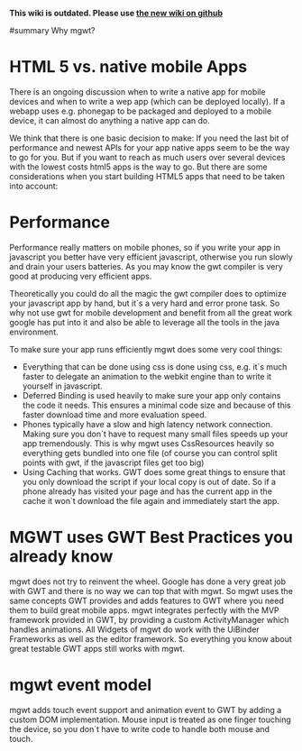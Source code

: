 **This wiki is outdated. Please use [the new wiki on github](https://github.com/mgwt/mgwt/wiki)**

#summary Why mgwt?

# HTML 5 vs. native mobile Apps #
There is an ongoing discussion when to write a native app for mobile devices and when to write a wep app (which can be deployed locally). If a webapp uses e.g. phonegap to be packaged and deployed to a mobile device, it can almost do anything a native app can do.

We think that there is one basic decision to make: If you need the last bit of performance and newest APIs for your app native apps seem to be the way to go for you.
But if you want to reach as much users over several devices with the lowest costs html5 apps is the way to go. But there are some considerations when you start building HTML5 apps that need to be taken into account:


# Performance #
Performance really matters on mobile phones, so if you write your app in javascript you better have very efficient javascript, otherwise you run slowly and drain your users batteries. As you may know the gwt compiler is very good at producing very efficient apps.

Theoretically you could do all the magic the gwt compiler does to optimize your javascript app by hand, but it`s a very hard and error prone task. So why not use gwt for mobile development and benefit from all the great work google has put into it and also be able to leverage all the tools in the java environment.

To make sure your app runs efficiently mgwt does some very cool things:
  * Everything that can be done using css is done using css, e.g. it`s much faster to delegate an animation to the webkit engine than to write it yourself in javascript.
  * Deferred Binding is used heavily to make sure your app only contains the code it needs. This ensures a minimal code size and because of this faster download time and more evaluation speed.
  * Phones typically have a slow and high latency network connection. Making sure you don´t have to request many small files speeds up your app tremendously. This is why mgwt uses CssResources heavily so everything gets bundled into one file (of course you can control split points with gwt, if the javascript files get too big)
  * Using Caching that works. GWT does some great things to ensure that you only download the script if your local copy is out of date. So if a phone already has visited your page and has the current app in the cache it won`t download the file again and immediately start the app.

# MGWT uses GWT Best Practices you already know #
mgwt does not try to reinvent the wheel. Google has done a very great job with GWT and there is no way we can top that with mgwt. So mgwt uses the same concepts GWT provides and adds features to GWT where you need them to build great mobile apps.
mgwt integrates perfectly with the MVP framework provided in GWT, by providing a custom ActivityManager which handles animations. All Widgets of mgwt do work with the UiBinder Frameworks as well as the editor framework. So everything you know about great testable GWT apps still works with mgwt.

# mgwt event model #
mgwt adds touch event support and animation event to GWT by adding a custom DOM implementation. Mouse input is treated as one finger touching the device, so you don´t have to write code to handle both mouse and touch.